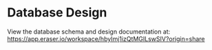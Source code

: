 # Database Design

View the database schema and design documentation at: https://app.eraser.io/workspace/hbyImj1izQtMGILswSIV?origin=share
